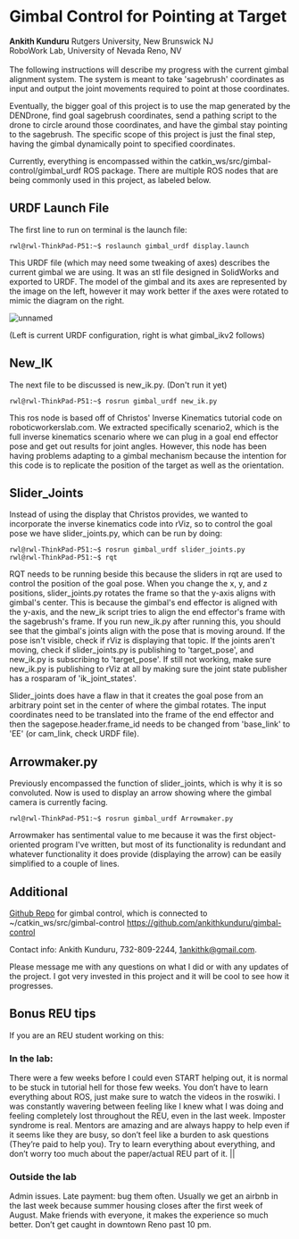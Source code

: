 # Gimbal Control for Pointing at Target <a name="head-brief"></a>
**Ankith Kunduru** Rutgers University, New Brunswick NJ \
RoboWork Lab, University of Nevada Reno, NV  
&nbsp;  
The following instructions will describe my progress with the current gimbal alignment system.
The system is meant to take 'sagebrush' coordinates as input and output the joint movements required to point at those coordinates.

Eventually, the bigger goal of this project is to use the map generated by the DENDrone, find goal sagebrush coordinates, send a pathing script to the drone to circle around those coordinates, and have the gimbal stay pointing to the sagebrush. The specific scope of this project is just the final step, having the gimbal dynamically point to specified coordinates. 

Currently, everything is encompassed within the catkin_ws/src/gimbal-control/gimbal_urdf ROS package. There are multiple ROS nodes that are being commonly used in this project, as labeled below.

## URDF Launch File
The first line to run on terminal is the launch file: 
```
rwl@rwl-ThinkPad-P51:~$ roslaunch gimbal_urdf display.launch
```
This URDF file (which may need some tweaking of axes) describes the current gimbal we are using. It was an stl file designed in SolidWorks and exported to URDF. 
The model of the gimbal and its axes are represented by the image on the left, however it may work better if the axes were rotated to mimic the diagram on the right.


![unnamed](https://github.com/user-attachments/assets/ae26e5b8-e623-4286-a76d-5ad52670444a)

(Left is current URDF configuration, right is what gimbal_ikv2 follows)


## New_IK

The next file to be discussed is new_ik.py. (Don't run it yet)
```
rwl@rwl-ThinkPad-P51:~$ rosrun gimbal_urdf new_ik.py
```
This ros node is based off of Christos' Inverse Kinematics tutorial code on roboticworkerslab.com. We extracted specifically scenario2, which is the full inverse kinematics scenario where we can plug in a goal end effector pose and get out results for joint angles. However, this node has been having problems adapting to a gimbal mechanism because the intention for this code is to replicate the position of the target as well as the orientation.

## Slider_Joints

Instead of using the display that Christos provides, we wanted to incorporate the inverse kinematics code into rViz, so to control the goal pose we have slider_joints.py, which can be run by doing:
```
rwl@rwl-ThinkPad-P51:~$ rosrun gimbal_urdf slider_joints.py
rwl@rwl-ThinkPad-P51:~$ rqt
```
RQT needs to be running beside this because the sliders in rqt are used to control the position of the goal pose. 
When you change the x, y, and z positions, slider_joints.py rotates the frame so that the y-axis aligns with gimbal's center. This is because the gimbal's end effector is aligned with the y-axis, and the new_ik script tries to align the end effector's frame with the sagebrush's frame.
If you run new_ik.py after running this, you should see that the gimbal's joints align with the pose that is moving around. If the pose isn't visible, check if rViz is displaying that topic. If the joints aren't moving, check if slider_joints.py is publishing to 'target_pose', and new_ik.py is subscribing to 'target_pose'. If still not working, make sure new_ik.py is publishing to rViz at all by making sure the joint state publisher has a rosparam of 'ik_joint_states'.

Slider_joints does have a flaw in that it creates the goal pose from an arbitrary point set in the center of where the gimbal rotates. The input coordinates need to be translated into the frame of the end effector and then the sagepose.header.frame_id needs to be changed from 'base_link' to 'EE' (or cam_link, check URDF file). 

## Arrowmaker.py

Previously encompassed the function of slider_joints, which is why it is so convoluted. Now is used to display an arrow showing where the gimbal camera is currently facing.
```
rwl@rwl-ThinkPad-P51:~$ rosrun gimbal_urdf Arrowmaker.py
```
Arrowmaker has sentimental value to me because it was the first object-oriented program I've written, but most of its functionality is redundant and whatever functionality it does provide (displaying the arrow) can be easily simplified to a couple of lines.

## Additional

[Github Repo](https://github.com/ankithkunduru/gimbal-control) for gimbal control, which is connected to ~/catkin_ws/src/gimbal-control https://github.com/ankithkunduru/gimbal-control

Contact info: Ankith Kunduru, 732-809-2244, 1ankithk@gmail.com.

Please message me with any questions on what I did or with any updates of the project. I got very invested in this project and it will be cool to see how it progresses.

## Bonus REU tips
If you are an REU student working on this:
### In the lab: 
There were a few weeks before I could even START helping out, it is normal to be stuck in tutorial hell for those few weeks. You don’t have to learn everything about ROS, just make sure to watch the videos in the roswiki. I was constantly wavering between feeling like I knew what I was doing and feeling completely lost throughout the REU, even in the last week. Imposter syndrome is real. Mentors are amazing and are always happy to help even if it seems like they are busy, so don’t feel like a burden to ask questions (They’re paid to help you). Try to learn everything about everything, and don’t worry too much about the paper/actual REU part of it. || 
### Outside the lab
Admin issues. Late payment: bug them often. Usually we get an airbnb in the last week because summer housing closes after the first week of August. Make friends with everyone, it makes the experience so much better. Don’t get caught in downtown Reno past 10 pm.

